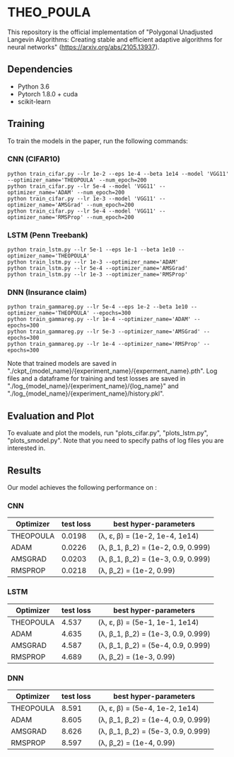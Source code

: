 
# THEO_POULA

This repository is the official implementation of "Polygonal Unadjusted Langevin Algorithms: Creating stable and efficient adaptive algorithms for
neural networks" (https://arxiv.org/abs/2105.13937). 


## Dependencies

- Python 3.6
- Pytorch 1.8.0 + cuda
- scikit-learn

## Training

To train the models in the paper, run the following commands:

### CNN (CIFAR10)
```train
python train_cifar.py --lr 1e-2 --eps 1e-4 --beta 1e14 --model 'VGG11' --optimizer_name='THEOPOULA' --num_epoch=200 
python train_cifar.py --lr 5e-4 --model 'VGG11' --optimizer_name='ADAM' --num_epoch=200
python train_cifar.py --lr 1e-3 --model 'VGG11' --optimizer_name='AMSGrad' --num_epoch=200 
python train_cifar.py --lr 5e-4 --model 'VGG11' --optimizer_name='RMSProp' --num_epoch=200 
```

### LSTM (Penn Treebank)
```train
python train_lstm.py --lr 5e-1 --eps 1e-1 --beta 1e10 --optimizer_name='THEOPOULA' 
python train_lstm.py --lr 1e-3 --optimizer_name='ADAM' 
python train_lstm.py --lr 5e-4 --optimizer_name='AMSGrad' 
python train_lstm.py --lr 1e-3 --optimizer_name='RMSProp' 
```

### DNN (Insurance claim)
```train
python train_gammareg.py --lr 5e-4 --eps 1e-2 --beta 1e10 --optimizer_name='THEOPOULA' --epochs=300 
python train_gammareg.py --lr 1e-4 --optimizer_name='ADAM' --epochs=300 
python train_gammareg.py --lr 5e-3 --optimizer_name='AMSGrad' --epochs=300 
python train_gammareg.py --lr 1e-4 --optimizer_name='RMSProp' --epochs=300 
```

Note that trained models are saved in "./ckpt_{model_name}/{experiment_name}/{experment_name}.pth". 
Log files and a dataframe for training and test losses are saved in  "./log_{model_name}/{experiment_name}/{log_name}" and "./log_{model_name}/{experiment_name}/history.pkl". 

## Evaluation and Plot

To evaluate and plot the models, run "plots_cifar.py", "plots_lstm.py", "plots_smodel.py". Note that you need to specify paths of log files you are interested in. 


## Results

Our model achieves the following performance on :

### CNN

| Optimizer   | test loss  |         best hyper-parameters       |
| ------------|----------- | ------------------------------------|
| THEOPOULA   |     0.0198 |   (λ, ε, β) = (1e-2, 1e-4, 1e14)    |                
| ADAM        |     0.0226 |  (λ, β_1, β_2) = (1e-2, 0.9, 0.999) |                
| AMSGRAD     |     0.0203 |  (λ, β_1, β_2) = (1e-3, 0.9, 0.999) |                
| RMSPROP     |     0.0218 |   (λ, β_2) = (1e-2, 0.99)           |                

### LSTM

| Optimizer   | test loss  |         best hyper-parameters       |
| ------------|----------- | ------------------------------------|
| THEOPOULA   |     4.537  |   (λ, ε, β) = (5e-1, 1e-1, 1e14)    |                
| ADAM        |     4.635  |  (λ, β_1, β_2) = (1e-3, 0.9, 0.999) |                
| AMSGRAD     |     4.587  |  (λ, β_1, β_2) = (5e-4, 0.9, 0.999) |                
| RMSPROP     |     4.689  |   (λ, β_2) = (1e-3, 0.99)           |                

### DNN

| Optimizer   | test loss  |         best hyper-parameters       |
| ------------|----------- | ------------------------------------|
| THEOPOULA   |     8.591  |   (λ, ε, β) = (5e-4, 1e-2, 1e14)    |                
| ADAM        |     8.605  |  (λ, β_1, β_2) = (1e-4, 0.9, 0.999) |                
| AMSGRAD     |     8.626  |  (λ, β_1, β_2) = (5e-3, 0.9, 0.999) |                
| RMSPROP     |     8.597  |   (λ, β_2) = (1e-4, 0.99)           |    






